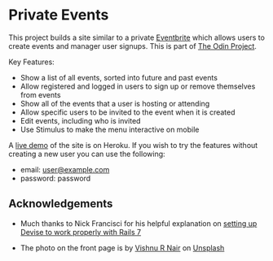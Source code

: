 # Private Events

This project builds a site similar to a private [Eventbrite](https://www.eventbrite.com/) which allows users to create events and manager user signups. This is part of [The Odin Project](https://www.theodinproject.com/lessons/ruby-on-rails-private-events).

Key Features:
- Show a list of all events, sorted into future and past events
- Allow registered and logged in users to sign up or remove themselves from events
- Show all of the events that a user is hosting or attending
- Allow specific users to be invited to the event when it is created
- Edit events, including who is invited
- Use Stimulus to make the menu interactive on mobile

A [live demo](https://ancient-lowlands-33809.herokuapp.com/) of the site is on Heroku. If you wish to try the features without creating a new user you can use the following:
- email: user@example.com
- password: password


## Acknowledgements
- Much thanks to Nick Francisci for his helpful explanation on [setting up Devise to work properly with Rails 7](https://betterprogramming.pub/devise-auth-setup-in-rails-7-44240aaed4be)

- The photo on the front page is by [Vishnu R Nair](https://unsplash.com/@vishnurnair?utm_source=unsplash&utm_medium=referral&utm_content=creditCopyText) on [Unsplash](https://unsplash.com/?utm_source=unsplash&utm_medium=referral&utm_content=creditCopyText)

